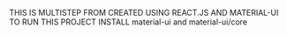 THIS IS MULTISTEP FROM CREATED USING REACT.JS AND MATERIAL-UI
TO RUN THIS PROJECT 
INSTALL material-ui and material-ui/core
